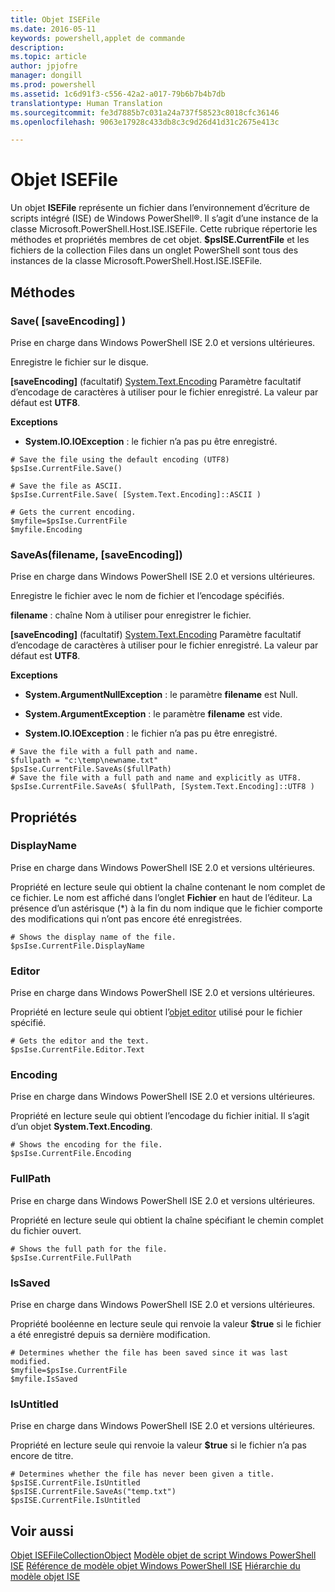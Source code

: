 ```yaml
---
title: Objet ISEFile
ms.date: 2016-05-11
keywords: powershell,applet de commande
description: 
ms.topic: article
author: jpjofre
manager: dongill
ms.prod: powershell
ms.assetid: 1c6d91f3-c556-42a2-a017-79b6b7b4b7db
translationtype: Human Translation
ms.sourcegitcommit: fe3d7885b7c031a24a737f58523c8018cfc36146
ms.openlocfilehash: 9063e17928c433db8c3c9d26d41d31c2675e413c

---
```


# Objet ISEFile
  Un objet **ISEFile** représente un fichier dans l’environnement d’écriture de scripts intégré (ISE) de Windows PowerShell®. Il s’agit d’une instance de la classe Microsoft.PowerShell.Host.ISE.ISEFile. Cette rubrique répertorie les méthodes et propriétés membres de cet objet. **$psISE.CurrentFile** et les fichiers de la collection Files dans un onglet PowerShell sont tous des instances de la classe Microsoft.PowerShell.Host.ISE.ISEFile.

## Méthodes

###  <a name="save-override"></a> Save\( \[saveEncoding\] \)
  Prise en charge dans Windows PowerShell ISE 2.0 et versions ultérieures. 

 Enregistre le fichier sur le disque.

 **\[saveEncoding\]** (facultatif) [System.Text.Encoding](http://msdn.microsoft.com/library/system.text.encoding.aspx)
 Paramètre facultatif d’encodage de caractères à utiliser pour le fichier enregistré. La valeur par défaut est **UTF8**.

 **Exceptions**
 -   **System.IO.IOException** : le fichier n’a pas pu être enregistré.

```
# Save the file using the default encoding (UTF8)
$psIse.CurrentFile.Save()

# Save the file as ASCII.
$psIse.CurrentFile.Save( [System.Text.Encoding]::ASCII )

# Gets the current encoding.
$myfile=$psIse.CurrentFile
$myfile.Encoding

```

###  <a name="saveas"></a> SaveAs\(filename, \[saveEncoding\]\)
  Prise en charge dans Windows PowerShell ISE 2.0 et versions ultérieures. 

 Enregistre le fichier avec le nom de fichier et l’encodage spécifiés.

 **filename** : chaîne Nom à utiliser pour enregistrer le fichier.

 **\[saveEncoding\]** (facultatif) [System.Text.Encoding](http://msdn.microsoft.com/library/system.text.encoding.aspx)
 Paramètre facultatif d’encodage de caractères à utiliser pour le fichier enregistré. La valeur par défaut est **UTF8**.

 **Exceptions**
 -   **System.ArgumentNullException** : le paramètre **filename** est Null.

-   **System.ArgumentException** : le paramètre **filename** est vide.

-   **System.IO.IOException** : le fichier n’a pas pu être enregistré.

```
# Save the file with a full path and name. 
$fullpath = "c:\temp\newname.txt"
$psIse.CurrentFile.SaveAs($fullPath) 
# Save the file with a full path and name and explicitly as UTF8. 
$psIse.CurrentFile.SaveAs( $fullPath, [System.Text.Encoding]::UTF8 )

```

## Propriétés

###  <a name="Displayname"></a> DisplayName
  Prise en charge dans Windows PowerShell ISE 2.0 et versions ultérieures. 

 Propriété en lecture seule qui obtient la chaîne contenant le nom complet de ce fichier. Le nom est affiché dans l’onglet **Fichier** en haut de l’éditeur. La présence d’un astérisque \(\*\) à la fin du nom indique que le fichier comporte des modifications qui n’ont pas encore été enregistrées.

```
# Shows the display name of the file.
$psIse.CurrentFile.DisplayName

```

###  <a name="Editor"></a> Editor
  Prise en charge dans Windows PowerShell ISE 2.0 et versions ultérieures. 

 Propriété en lecture seule qui obtient l’[objet editor](The-ISEEditor-Object.md) utilisé pour le fichier spécifié.

```
# Gets the editor and the text.
$psIse.CurrentFile.Editor.Text

```

###  <a name="Encoding"></a> Encoding
  Prise en charge dans Windows PowerShell ISE 2.0 et versions ultérieures. 

 Propriété en lecture seule qui obtient l’encodage du fichier initial. Il s’agit d’un objet **System.Text.Encoding**.

```
# Shows the encoding for the file. 
$psIse.CurrentFile.Encoding

```

###  <a name="FullPath"></a> FullPath
  Prise en charge dans Windows PowerShell ISE 2.0 et versions ultérieures. 

 Propriété en lecture seule qui obtient la chaîne spécifiant le chemin complet du fichier ouvert.

```
# Shows the full path for the file. 
$psIse.CurrentFile.FullPath

```

###  <a name="IsSaved"></a> IsSaved
  Prise en charge dans Windows PowerShell ISE 2.0 et versions ultérieures. 

 Propriété booléenne en lecture seule qui renvoie la valeur **$true** si le fichier a été enregistré depuis sa dernière modification.

```
# Determines whether the file has been saved since it was last modified.
$myfile=$psIse.CurrentFile
$myfile.IsSaved

```

###  <a name="IsUntitled"></a> IsUntitled
  Prise en charge dans Windows PowerShell ISE 2.0 et versions ultérieures. 

 Propriété en lecture seule qui renvoie la valeur **$true** si le fichier n’a pas encore de titre.

```
# Determines whether the file has never been given a title.
$psISE.CurrentFile.IsUntitled
$psISE.CurrentFile.SaveAs("temp.txt")
$psISE.CurrentFile.IsUntitled

```

## Voir aussi
 [Objet ISEFileCollectionObject](The-ISEFileCollection-Object.md) 
 [Modèle objet de script Windows PowerShell ISE](The-Windows-PowerShell-ISE-Scripting-Object-Model.md) 
 [Référence de modèle objet Windows PowerShell ISE](Windows-PowerShell-ISE-Object-Model-Reference.md) 
 [Hiérarchie du modèle objet ISE](The-ISE-Object-Model-Hierarchy.md)

  



<!--HONumber=Oct16_HO1-->



